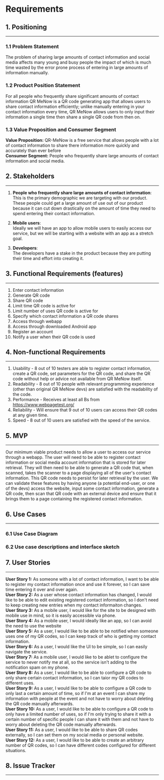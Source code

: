 # Requirements
## 1. Positioning
___
### 1.1 Problem Statement
The problem of sharing large amounts of contact information and social media affects many young and busy
people the impact of which is much time wasted by the error prone process of entering in large amounts of
information manually.
### 1.2 Product Position Statement
For all people who frequently share significant amounts of contact information QR MeNow is a QR code
generating app that allows users to share contact information efficiently; unlike manually entering
in your contact information every time, QR MeNow allows users to only input their information a single
time then share a single QR code from then on.
### 1.3 Value Proposition and Consumer Segment
**Value Proposition:** QR-MeNow is a free service that allows people with a lot of contact information to
share there information more quickly and accurately than ever before<br>
**Consumer Segment:** People who frequently share large amounts of contact information and social media.
## 2. Stakeholders
___
1. __People who frequently share large amounts of contact information__: <br>
   This is the primary demographic we are targeting with our product. These people could get a large amount of
   use out of our product because it can cut down drastically on the amount of time they need to spend entering
   their contact information.

2. __Mobile users__: <br>
   Ideally we will have an app to allow mobile users to easily access our service, but we will be starting with
   a website with an app as a stretch goal.

2. __Developers__: <br>
   The developers have a stake in the product because they are putting their time and effort into creating it.
## 3. Functional Requirements (features)
___
1. Enter contact information
2. Generate QR code
3. Share QR code
4. Limit time QR code is active for
5. Limit number of uses QR code is active for
6. Specify which contact information a QR code shares
7. Access through webapp
8. Access through downloaded Android app
9. Register an account
10. Notify a user when their QR code is used
## 4. Non-functional Requirements
___
1. Usability - 8 out of 10 testers are able to register contact information, create a QR code, set parameters
   for the QR code, and share the QR code without help or advice not available from QR MeNow itself.
2. Readability - 8 out of 10 people with relevant programming experience (other than original QR MeNow devs)
   are satisfied with the readability of the code.
3. Performance - Receives at least all Bs from https://www.webpagetest.org/
4. Reliability - Will ensure that 9 out of 10 users can access their QR codes at any given time.
5. Speed - 8 out of 10 users are satisfied with the speed of the service.
## 5. MVP
___
Our minimum viable product needs to allow a user to access our service through a webapp. The user will need to be
able to register contact information or social media account information that is stored for later retrieval. They
will then need to be able to generate a QR code that, when scanned, takes the scanner to a page displaying all of
the user's contact information. This QR code needs to persist for later retrieval by the user. We can validate these
features by having anyone (a potential end-user, or one of the devs) access the website, input some contact
information, generate a QR code, then scan that QR code with an external device and ensure that it brings them to a
page containing the registered contact information.
## 6. Use Cases
___
### 6.1 Use Case Diagram
### 6.2 Use case descriptions and interface sketch
## 7. User Stories
___
__User Story 1:__ As someone with a lot of contact information, I want to be able to register my contact
  information once and use it forever, so I can save time entering it over and over again. <br>
__User Story 2:__ As a user whose contact information has changed, I would like to be able to edit existing
  registered contact information, so I don't need to keep creating new entries when my contact informaiton
  changes. <br>
__User Story 3:__ As a mobile user, I would like for the site to be designed with mobile use in mind, so it is
  easily accessible via phone. <br>
__User Story 4:__ As a mobile user, I would ideally like an app, so I can avoid the need to use the website <br>
__User Story 5:__ As a user, I would like to be able to be notified when someone uses one of my QR codes, so I
  can keep track of who is getting my contact information. <br>
__User Story 6:__ As a user, I would like the UI to be simple, so I can easily navigate the service. <br>
__User Story 7:__ As a mobile user, I would like to be ablet to configure the service to never notify me at
  all, so the service isn't adding to the notification spam on my phone. <br>
__User Story 8:__ As a user, I would like to be able to configure a QR code to only share certain contact
  information, so I can taior my QR codes to different uses. <br>
__User Story 9:__ As a user, I would like to be able to configure a QR code to only last a certain amount of
  time, so if I'm at an event I can share my information with people at the event and not have to worry about
  deleting the QR code manually afterwards. <br>
__User Story 10:__ As a user, I would like to be able to configure a QR code to only have a limited number of
  uses, so if I'm only trying to share it with a certain number of specific people I can share it with them and
  not have to worry about deleting the QR code manually afterwards. <br>
__User Story 11:__ As a user, I would like to be able to share QR codes externally, so I can set them on my social
  media or personal website. <br>
__User Story 12:__ As a user, I would like to be able to create an arbitrary number of QR codes, so I can have
  different codes configured for different situations. <br>
## 8. Issue Tracker
___